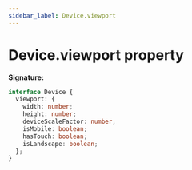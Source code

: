 ```yaml
---
sidebar_label: Device.viewport
---
```


# Device.viewport property

**Signature:**

```typescript
interface Device {
  viewport: {
    width: number;
    height: number;
    deviceScaleFactor: number;
    isMobile: boolean;
    hasTouch: boolean;
    isLandscape: boolean;
  };
}
```
